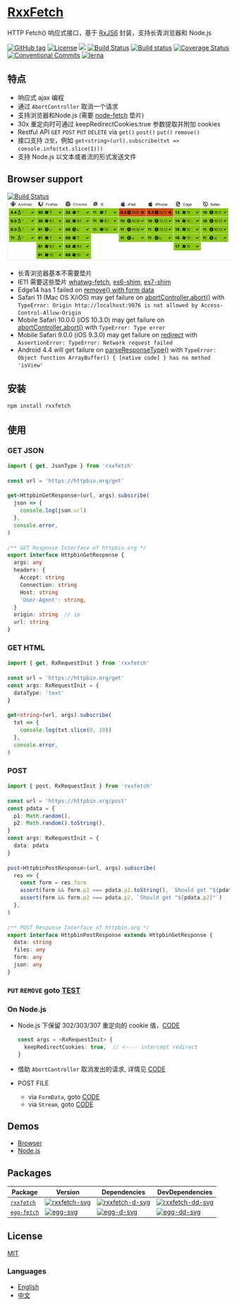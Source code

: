 # [RxxFetch](https://waitingsong.github.io/rxxfetch/)

HTTP Fetch() 响应式接口，基于 [RxJS6](https://github.com/reactivex/rxjs) 封装，支持长青浏览器和 Node.js

[![GitHub tag](https://img.shields.io/github/tag/waitingsong/rxxfetch.svg)]()
[![License](https://img.shields.io/badge/license-MIT-blue.svg)](https://opensource.org/licenses/MIT)
![](https://img.shields.io/badge/lang-TypeScript-blue.svg)
[![Build Status](https://travis-ci.org/waitingsong/rxxfetch.svg?branch=master)](https://travis-ci.org/waitingsong/rxxfetch)
[![Build status](https://ci.appveyor.com/api/projects/status/gsxo6hg06av6gw02/branch/master?svg=true)](https://ci.appveyor.com/project/waitingsong/rxxfetch/branch/master)
[![Coverage Status](https://coveralls.io/repos/github/waitingsong/rxxfetch/badge.svg?branch=master)](https://coveralls.io/github/waitingsong/rxxfetch?branch=master)
[![Conventional Commits](https://img.shields.io/badge/Conventional%20Commits-1.0.0-yellow.svg)](https://conventionalcommits.org)
[![lerna](https://img.shields.io/badge/maintained%20with-lerna-cc00ff.svg)](https://lernajs.io/)


## 特点

- 响应式 ajax 编程
- 通过 `AbortController` 取消一个请求
- 支持浏览器和Node.js (需要 [node-fetch](https://www.npmjs.com/package/node-fetch) 垫片)
- 30x 重定向时可通过 keepRedirectCookies:true 参数提取并附加 cookies
- Restful API `GET` `POST` `PUT` `DELETE` via `get()` `post()` `put()` `remove()`
- 接口支持 `泛型`，例如 `get<string>(url).subscribe(txt => console.info(txt.slice(1)))`
- 支持 Node.js 以文本或者流的形式发送文件

## Browser support

[![Build Status](https://saucelabs.com/browser-matrix/waitingsong.svg)](https://saucelabs.com/u/waitingsong)
![Build Status](./assets/sauce.png)

- 长青浏览器基本不需要垫片
- IE11 需要这些垫片 [whatwg-fetch](https://github.com/github/fetch/), [es6-shim](https://github.com/paulmillr/es6-shim/), [es7-shim](http://github.com/es-shims/es7-shim/)
- Edge14 has 1 failed on [remove() with form data](https://github.com/waitingsong/rxxfetch/blob/master/test_browser/20_remove.test.ts#L106)
- Safari 11 (Mac OS X/iOS) may get failure on [abortController.abort()](https://github.com/waitingsong/rxxfetch/blob/master/test_browser/30_abort.test.ts#L44)
 with `TypeError: Origin http://localhost:9876 is not allowed by Access-Control-Allow-Origin`
- Mobile Safari 10.0.0 (iOS 10.3.0) may get failure on [abortController.abort()](https://github.com/waitingsong/rxxfetch/blob/master/test_browser/30_abort.test.ts#L44)
  with `TypeError: Type error`
- Mobile Safari 9.0.0 (iOS 9.3.0) may get failure on [redirect](https://github.com/waitingsong/rxxfetch/blob/master/test_browser/30_redirect.test.ts) 
 with `AssertionError: TypeError: Network request failed`
- Android 4.4 will get failure on [parseResponseType()](https://github.com/waitingsong/rxxfetch/blob/master/test_browser/30_response.test.ts#L152) 
 with `TypeError: Object function ArrayBuffer() { [native code] } has no method 'isView'`

## 安装

```bash
npm install rxxfetch
```

## 使用

### GET JSON

```ts
import { get, JsonType } from 'rxxfetch'

const url = 'https://httpbin.org/get'

get<HttpbinGetResponse>(url, args).subscribe(
  json => {
    console.log(json.url)
  },
  console.error,
)

/** GET Response Interface of httpbin.org */
export interface HttpbinGetResponse {
  args: any
  headers: {
    Accept: string
    Connection: string
    Host: string
    'User-Agent': string,
  }
  origin: string  // ip
  url: string
}
```

### GET HTML

```ts
import { get, RxRequestInit } from 'rxxfetch'

const url = 'https://httpbin.org/get'
const args: RxRequestInit = {
  dataType: 'text'
}

get<string>(url, args).subscribe(
  txt => {
    console.log(txt.slice(0, 10))
  },
  console.error,
)
```

### POST

```ts
import { post, RxRequestInit } from 'rxxfetch'

const url = 'https://httpbin.org/post'
const pdata = {
  p1: Math.random(),
  p2: Math.random().toString(),
}
const args: RxRequestInit = {
  data: pdata
}

post<HttpbinPostResponse>(url, args).subscribe(
  res => {
    const form = res.form
    assert(form && form.p1 === pdata.p1.toString(), `Should got "${pdata.p1}"`)
    assert(form && form.p2 === pdata.p2, `Should got "${pdata.p2}"`)
  },
)

/** POST Response Interface of httpbin.org */
export interface HttpbinPostResponse extends HttpbinGetResponse {
  data: string
  files: any
  form: any
  json: any
}
```

### `PUT` `REMOVE` goto [TEST](https://github.com/waitingsong/rxxfetch/tree/master/test_browser)

### On Node.js

- Node.js 下保留 302/303/307 重定向的 cookie 值，[CODE](https://github.com/waitingsong/rxxfetch/blob/master/test/30_cookie.test.ts)

  ```ts
  const args = <RxRequestInit> {
    keepRedirectCookies: true,  // <---- intercept redirect
  }
  ```

- 借助 `AbortController` 取消发出的请求, 详情见 [CODE](https://github.com/waitingsong/rxxfetch/blob/master/test/30_abort.test.ts#L19)
- POST FILE
  - via `FormData`, goto [CODE](https://github.com/waitingsong/rxxfetch/blob/master/test/20_post.test.ts#L116)
  - via `Stream`, goto [CODE](https://github.com/waitingsong/rxxfetch/blob/master/test/20_post.test.ts#L151)

## Demos

- [Browser](https://github.com/waitingsong/rxxfetch/blob/master/test_browser/)
- [Node.js](https://github.com/waitingsong/rxxfetch/blob/master/test/)


## Packages

| Package       | Version                        | Dependencies                         | DevDependencies                        |
| ------------- | ------------------------------ | ------------------------------------ | -------------------------------------- |
| [`rxxfetch`]  | [![rxxfetch-svg]][rxxfetch-ch] | [![rxxfetch-d-svg]][rxxfetch-d-link] | [![rxxfetch-dd-svg]][rxxfetch-dd-link] |
| [`egg-fetch`] | [![egg-svg]][egg-ch]           | [![egg-d-svg]][egg-d-link]           | [![egg-dd-svg]][egg-dd-link]           |


## License

[MIT](LICENSE)

### Languages

- [English](README.md)
- [中文](README.zh-CN.md)


[`rxxfetch`]: https://github.com/waitingsong/rxxfetch/tree/master/packages/rxxfetch
[rxxfetch-svg]: https://img.shields.io/npm/v/rxxfetch.svg?maxAge=86400
[rxxfetch-ch]: https://github.com/waitingsong/rxxfetch/tree/master/packages/rxxfetch/CHANGELOG.md
[rxxfetch-d-svg]: https://david-dm.org/waitingsong/rxxfetch.svg?path=packages/rxxfetch
[rxxfetch-d-link]: https://david-dm.org/waitingsong/rxxfetch.svg?path=packages/rxxfetch
[rxxfetch-dd-svg]: https://david-dm.org/waitingsong/rxxfetch/dev-status.svg?path=packages/rxxfetch
[rxxfetch-dd-link]: https://david-dm.org/waitingsong/rxxfetch?path=packages/rxxfetch#info=devDependencies

[`egg-fetch`]: https://github.com/waitingsong/rxxfetch/tree/master/packages/egg-fetch
[egg-svg]: https://img.shields.io/npm/v/@waiting/egg-fetch.svg?maxAge=86400
[egg-ch]: https://github.com/waitingsong/rxxfetch/tree/master/packages/egg-fetch/CHANGELOG.md
[egg-d-svg]: https://david-dm.org/waitingsong/rxxfetch.svg?path=packages/egg-fetch
[egg-d-link]: https://david-dm.org/waitingsong/rxxfetch.svg?path=packages/egg-fetch
[egg-dd-svg]: https://david-dm.org/waitingsong/rxxfetch/dev-status.svg?path=packages/egg-fetch
[egg-dd-link]: https://david-dm.org/waitingsong/rxxfetch?path=packages/egg-fetch#info=devDependencies

